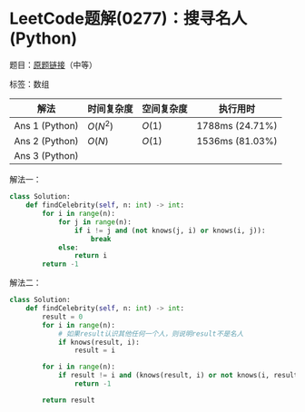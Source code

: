 # LeetCode题解(0277)：搜寻名人(Python)

题目：[原题链接](https://leetcode-cn.com/problems/find-the-celebrity/)（中等）

标签：数组

| 解法           | 时间复杂度 | 空间复杂度 | 执行用时        |
| -------------- | ---------- | ---------- | --------------- |
| Ans 1 (Python) | $O(N^2)$   | $O(1)$     | 1788ms (24.71%) |
| Ans 2 (Python) | $O(N)$     | $O(1)$     | 1536ms (81.03%) |
| Ans 3 (Python) |            |            |                 |

解法一：

```python
class Solution:
    def findCelebrity(self, n: int) -> int:
        for i in range(n):
            for j in range(n):
                if i != j and (not knows(j, i) or knows(i, j)):
                    break
            else:
                return i
        return -1
```

解法二：

```python
class Solution:
    def findCelebrity(self, n: int) -> int:
        result = 0
        for i in range(n):
            # 如果result认识其他任何一个人，则说明result不是名人
            if knows(result, i):
                result = i

        for i in range(n):
            if result != i and (knows(result, i) or not knows(i, result)):
                return -1

        return result
```